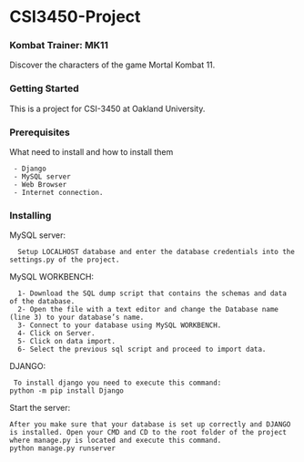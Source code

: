 # CSI3450-Project

### Kombat Trainer: MK11

Discover the characters of the game Mortal Kombat 11.

### Getting Started
This is a project for CSI-3450 at Oakland University.

### Prerequisites

What need to install and how to install them

```
 - Django
 - MySQL server
 - Web Browser
 - Internet connection.
```

### Installing

MySQL server:
```
  Setup LOCALHOST database and enter the database credentials into the settings.py of the project.
```
MySQL WORKBENCH:
```
  1- Download the SQL dump script that contains the schemas and data of the database.
  2- Open the file with a text editor and change the Database name (line 3) to your database’s name.
  3- Connect to your database using MySQL WORKBENCH.
  4- Click on Server.
  5- Click on data import.
  6- Select the previous sql script and proceed to import data.
```
DJANGO:
```
 To install django you need to execute this command:
python -m pip install Django

```
Start the server:
```
After you make sure that your database is set up correctly and DJANGO is installed. Open your CMD and CD to the root folder of the project where manage.py is located and execute this command.
python manage.py runserver

```
